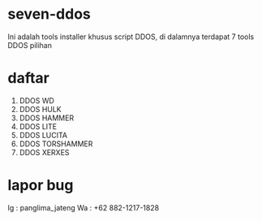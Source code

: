 # seven-ddos
 Ini adalah tools installer khusus script DDOS, di dalamnya terdapat 7 tools DDOS pilihan

# daftar
1. DDOS WD                      
2. DDOS HULK                     
3. DDOS HAMMER                 
4. DDOS LITE                    
5. DDOS LUCITA                   
6. DDOS TORSHAMMER               
7. DDOS XERXES

# lapor bug
Ig : panglima_jateng
Wa : +62 882-1217-1828
